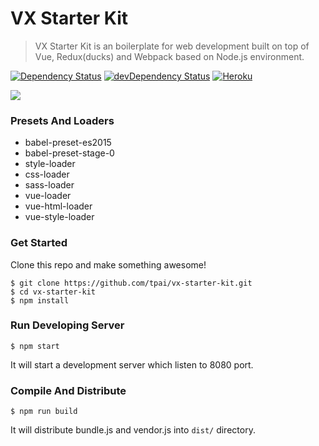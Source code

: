 # VX Starter Kit

> VX Starter Kit is an boilerplate for web development built on top of Vue, Redux(ducks) and Webpack based on Node.js environment.

[![Dependency Status][deps-badge]][deps]
[![devDependency Status][dev-deps-badge]][dev-deps]
[![Heroku][heroku-deployment-badge]][heroku-app]

![](http://i.giphy.com/26h0qMJJ0W2wY3NW8.gif)

### Presets And Loaders

* babel-preset-es2015
* babel-preset-stage-0
* style-loader
* css-loader
* sass-loader
* vue-loader
* vue-html-loader
* vue-style-loader

### Get Started

Clone this repo and make something awesome!

```
$ git clone https://github.com/tpai/vx-starter-kit.git
$ cd vx-starter-kit
$ npm install
```

### Run Developing Server

```
$ npm start
```

It will start a development server which listen to 8080 port.

### Compile And Distribute

```
$ npm run build
```

It will distribute bundle.js and vendor.js into `dist/` directory.

[deps-badge]: https://david-dm.org/tpai/vx-starter-kit.svg
[deps]: https://david-dm.org/tpai/vx-starter-kit

[dev-deps-badge]: https://david-dm.org/tpai/vx-starter-kit/dev-status.svg
[dev-deps]: https://david-dm.org/tpai/vx-starter-kit#info=devDependencies

[heroku-deployment-badge]: https://heroku-badge.herokuapp.com/?app=vx-starter-kit
[heroku-app]: http://vx-starter-kit.herokuapp.com

